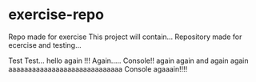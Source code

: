 # exercise-repo
Repo made for exercise
This project will contain...
Repository made for ecercise and testing...

Test
Test...
hello again !!!
Again.....
Console!!
again again and again again
aaaaaaaaaaaaaaaaaaaaaaaaaaaaa
Console agaaain!!!!
